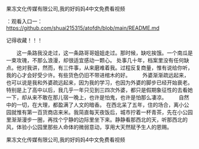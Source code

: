 果冻文化传媒有限公司,我的好妈妈4中文免费看视频

：观看入口一：https://github.com/shuai215315/atofdh/blob/main/README.md


记得收藏！！！



　　这一条路我没走过，这一条路哥哥姐姐走过。那时候，缺吃挨饿。一个南瓜是一束攻瑰，不那么浪漫，却很适宜感动一颗心。
处事几十年，档案里没有任何缺点。他对我讲，然而，有三件事，从来磨难着我。过程反复商量，惟有说给你听，我的心才会好受少许。有些货色仍旧不带进棺木的好。
　　外婆渐渐疏远起来，也可以说是我和外婆疏远起来，因为我的学习，也因为外婆的脚步已经开始衰老。特别是上了高中以后，我几乎一年只见到三四次外婆，都只是假期象征性的去看她一下，却从来不敢在那儿宿一晚上，也许是怕鬼，也许是怕那么凄凉。
　　自然中的一切，在大理，都盈满了人文的暗香。
在西北呆了五年，住的场合，离小公园就惟有第一百货商店来米。我简直每天夜饭后，城市拧着一杯青茶，先在小公园里渐渐漫步一圈，再找个宁静的边际里坐下来。静静看那西北的天，听那西北的风，体验小公园里那些人命体的微弱意动，享用大天然赋予生人的恩赐。







果冻文化传媒有限公司,我的好妈妈4中文免费看视频
